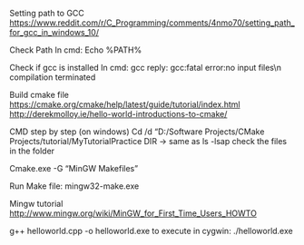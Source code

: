 Setting path to GCC
https://www.reddit.com/r/C_Programming/comments/4nmo70/setting_path_for_gcc_in_windows_10/

Check Path
In cmd: Echo %PATH%

Check if gcc is installed
In cmd: gcc     reply: gcc:fatal error:no input files\n compilation terminated

Build cmake file
https://cmake.org/cmake/help/latest/guide/tutorial/index.html
http://derekmolloy.ie/hello-world-introductions-to-cmake/

CMD step by step (on windows)
Cd /d “D:/Software Projects/CMake Projects/tutorial/MyTutorialPractice
DIR -> same as ls -lsap check the files in the folder

Cmake.exe -G “MinGW Makefiles”

Run Make file:
mingw32-make.exe


Mingw tutorial
http://www.mingw.org/wiki/MinGW_for_First_Time_Users_HOWTO

g++ helloworld.cpp -o helloworld.exe
to execute in cygwin:
./helloworld.exe
